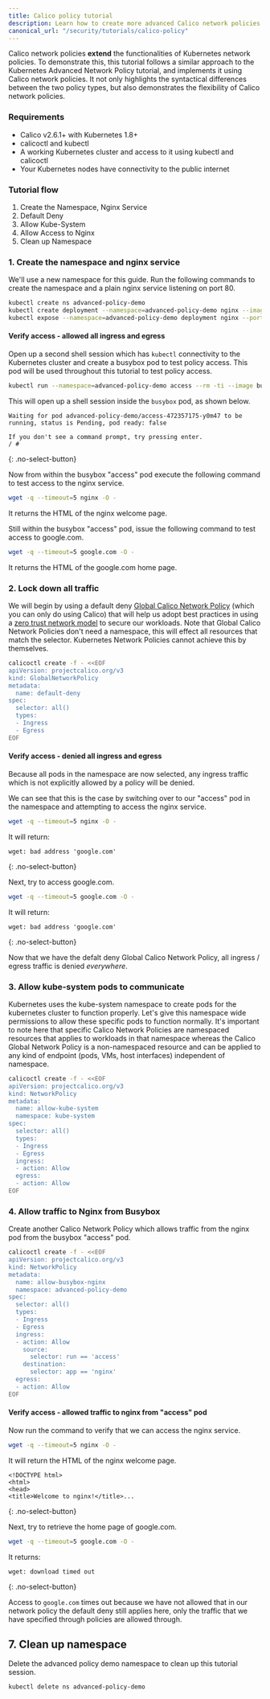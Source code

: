 ```yaml
---
title: Calico policy tutorial
description: Learn how to create more advanced Calico network policies (namespace, allow and deny all ingress and egress).
canonical_url: "/security/tutorials/calico-policy"
---
```


Calico network policies **extend** the functionalities of Kubernetes network policies. To demonstrate this, this tutorial follows a similar approach to the Kubernetes Advanced Network Policy tutorial, and implements it using Calico network policies. It not only highlights the syntactical differences between the two policy types, but also demonstrates the flexibility of Calico network policies.

### Requirements

- Calico v2.6.1+ with Kubernetes 1.8+
- calicoctl and kubectl
- A working Kubernetes cluster and access to it using kubectl and calicoctl
- Your Kubernetes nodes have connectivity to the public internet

### Tutorial flow

1. Create the Namespace, Nginx Service
2. Default Deny
3. Allow Kube-System
4. Allow Access to Nginx
5. Clean up Namespace

### 1. Create the namespace and nginx service

We'll use a new namespace for this guide. Run the following commands to create the namespace and a plain nginx service listening on port 80.

```bash
kubectl create ns advanced-policy-demo
kubectl create deployment --namespace=advanced-policy-demo nginx --image=nginx
kubectl expose --namespace=advanced-policy-demo deployment nginx --port=80
```

#### Verify access - allowed all ingress and egress

Open up a second shell session which has `kubectl` connectivity to the Kubernetes cluster and create a busybox pod to test policy access. This pod will be used throughout this tutorial to test policy access.

```bash
kubectl run --namespace=advanced-policy-demo access --rm -ti --image busybox /bin/sh
```

This will open up a shell session inside the `busybox` pod, as shown below.

```
Waiting for pod advanced-policy-demo/access-472357175-y0m47 to be running, status is Pending, pod ready: false

If you don't see a command prompt, try pressing enter.
/ #
```

{: .no-select-button}

Now from within the busybox "access" pod execute the following command to test access to the nginx service.

```bash
wget -q --timeout=5 nginx -O -
```

It returns the HTML of the nginx welcome page.

Still within the busybox "access" pod, issue the following command to test access to google.com.

```bash
wget -q --timeout=5 google.com -O -
```

It returns the HTML of the google.com home page.

### 2. Lock down all traffic

We will begin by using a default deny [Global Calico Network Policy](https://docs.projectcalico.org/reference/resources/globalnetworkpolicy) (which you can only do using Calico) that will help us adopt best practices in using a [zero trust network model](https://docs.projectcalico.org/security/adopt-zero-trust) to secure our workloads. Note that Global Calico Network Policies don't need a namespace, this will effect all resources that match the selector. Kubernetes Network Policies cannot achieve this by themselves.

```bash
calicoctl create -f - <<EOF
apiVersion: projectcalico.org/v3
kind: GlobalNetworkPolicy
metadata:
  name: default-deny
spec:
  selector: all()
  types:
  - Ingress
  - Egress
EOF
```

#### Verify access - denied all ingress and egress

Because all pods in the namespace are now selected, any ingress traffic which is not explicitly allowed by a policy will be denied.

We can see that this is the case by switching over to our "access" pod in the namespace and attempting to access the nginx service.

```bash
wget -q --timeout=5 nginx -O -
```

It will return:

```
wget: bad address 'google.com'
```

{: .no-select-button}

Next, try to access google.com.

```bash
wget -q --timeout=5 google.com -O -
```

It will return:

```
wget: bad address 'google.com'
```

{: .no-select-button}

Now that we have the defalt deny Global Calico Network Policy, all ingress / egress traffic is denied _everywhere_.

### 3. Allow kube-system pods to communicate

Kubernetes uses the kube-system namespace to create pods for the kubernetes cluster to function properly. Let's give this namespace wide permissions to allow these specific pods to function normally. It's important to note here that specific Calico Network Policies are namespaced resources that applies to workloads in that namespace whereas the Calico Global Network Policy is a non-namespaced resource and can be applied to any kind of endpoint (pods, VMs, host interfaces) independent of namespace.

```bash
calicoctl create -f - <<EOF
apiVersion: projectcalico.org/v3
kind: NetworkPolicy
metadata:
  name: allow-kube-system
  namespace: kube-system
spec:
  selector: all()
  types:
  - Ingress
  - Egress
  ingress:
  - action: Allow
  egress:
  - action: Allow
EOF
```

### 4. Allow traffic to Nginx from Busybox

Create another Calico Network Policy which allows traffic from the nginx pod from the busybox "access" pod.

```bash
calicoctl create -f - <<EOF
apiVersion: projectcalico.org/v3
kind: NetworkPolicy
metadata:
  name: allow-busybox-nginx
  namespace: advanced-policy-demo
spec:
  selector: all()
  types:
  - Ingress
  - Egress
  ingress:
  - action: Allow
    source:
      selector: run == 'access'
    destination:
      selector: app == 'nginx'
  egress:
  - action: Allow
EOF
```

#### Verify access - allowed traffic to nginx from "access" pod

Now run the command to verify that we can access the nginx service.

```bash
wget -q --timeout=5 nginx -O -
```

It will return the HTML of the nginx welcome page.

```
<!DOCTYPE html>
<html>
<head>
<title>Welcome to nginx!</title>...
```

{: .no-select-button}

Next, try to retrieve the home page of google.com.

```bash
wget -q --timeout=5 google.com -O -
```

It returns:

```
wget: download timed out
```

{: .no-select-button}

Access to `google.com` times out because we have not allowed that in our network policy the default deny still applies here, only the traffic that we have specified through policies are allowed through.

## 7. Clean up namespace

Delete the advanced policy demo namespace to clean up this tutorial session.

```bash
kubectl delete ns advanced-policy-demo
```
